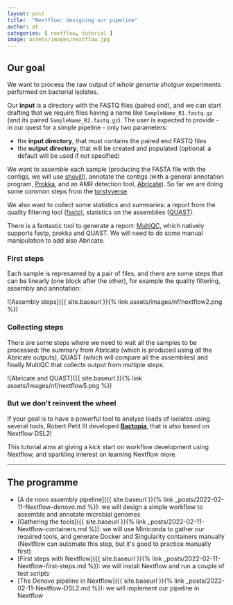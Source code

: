 ```yaml
---
layout: post
title:  "Nextflow: designing our pipeline"
author: at
categories: [ nextflow, tutorial ]
image: assets/images/nextflow.jpg
---
```


## Our goal

We want to process the raw output of *whole genome shotgun* experiments performed on bacterial isolates.

Our **input** is a directory with the FASTQ files (paired end), and we can start drafting that we require files
having a name like `SampleName_R1.fastq.gz` (and its paired `SampleName_R2.fastq.gz`). The user is expected to
provide - in our quest for a simple pipeline - only two parameters:

* the **input directory**, that must contains the paired end FASTQ files
* the **output directory**, that will be created and populated (optional: a default will be used if not specified)

We want to assemble each sample (producing the FASTA file with the contigs, we will use [shovill](https://github.com/tseemann/shovill)),
annotate the contigs (with a general annotation program, 
[Prokka](https://github.com/tseemann/prokka#readme), and an AMR detection tool, [Abricate](https://github.com/tseemann/abricate#readme)).
So far we are doing some common steps from the [torstyverse](https://twitter.com/pathogenomenick/status/1175349205180829699).

We also want to collect some statistics and summaries: a report from the quality filtering tool ([fastp](https://github.com/OpenGene/fastp)),
statistics on the assemblies ([QUAST](http://bioinf.spbau.ru/quast)). 

There is a fantastic tool to generate a report: [MultiQC](https://multiqc.info/), which natively supports fastp, prokka and QUAST. We will need
to do some manual manipulation to add also Abricate.

### First steps

Each sample is represanted by a pair of files, and there are some steps that can be linearly (one block after
the other), for example the quality filtering, assembly and annotation:

![Assembly steps]({{ site.baseurl }}{% link assets/images/nf/nextflow2.png %})

### Collecting steps

There are some steps where we need to wait all the samples to be processed: 
the summary from Abricate (which is produced using all the Abricate outputs), 
QUAST (which will compare all the assemblies) and finally
MultiQC that collects output from multiple steps.

![Abricate and QUAST]({{ site.baseurl }}{% link assets/images/nf/nextflow5.png %})


### But we don't reinvent the wheel

If your goal is to have a powerful tool to analyse loads of isolates using several tools,
Robert Petit III developed [**Bactopia**](https://bactopia.github.io/), that is
*also* based on Nextflow DSL2!

This tutorial aims at giving a kick start on workflow development using Nextflow, and
sparkling interest on learning Nextflow more.

--- 

## The programme

* [A de novo assembly pipeline]({{ site.baseurl }}{% link _posts/2022-02-11-Nextflow-denovo.md %}): we will design a simple workflow to assemble and annotate microbial genomes
* [Gathering the tools]({{ site.baseurl }}{% link _posts/2022-02-11-Nextflow-containers.md %}): we will use Miniconda to gather our required tools, and generate Docker and Singularity containers manually (Nextflow can automate this step, but it's good to practice manually first)
* [First steps with Nextflow]({{ site.baseurl }}{% link _posts/2022-02-11-Nextflow-first-steps.md %}): we will install Nextflow and run a couple of test scripts
* [The Denovo pipeline in Nextflow]({{ site.baseurl }}{% link _posts/2022-02-11-Nextflow-DSL2.md %}): we will implement our pipeline in Nextflow

